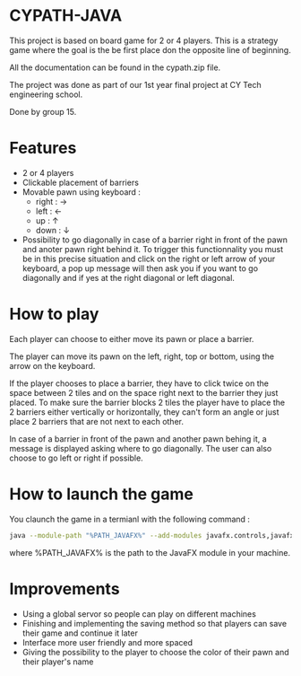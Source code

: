 # CYPATH-JAVA

This project is based on board game for 2 or 4 players. This is a strategy game where the goal is the be first place don the opposite line of beginning.

All the documentation can be found in the cypath.zip file.

The project was done as part of our 1st year final project at CY Tech engineering school.

Done by group 15.

# Features

- 2 or 4 players
- Clickable placement of barriers
- Movable pawn using keyboard : 
    + right : →  
    + left : ← 
    + up : ↑ 
    + down : ↓
- Possibility to go diagonally in case of a barrier right in front of the pawn and anoter pawn right behind it. To trigger this functionnality you must be in this precise situation and click on the right or left arrow of your keyboard, a pop up message will then ask you if you want to go diagonally and if yes at the right diagonal or left diagonal. 

# How to play

Each player can choose to either move its pawn or place a barrier.

The player can move its pawn on the left, right, top or bottom, using the arrow on the keyboard.

If the player chooses to place a barrier, they have to click twice on the space between 2 tiles and on the space right next to the barrier they just placed. To make sure the barrier blocks 2 tiles the player have to place the 2 barriers either vertically or horizontally, they can't form an angle or just place 2 barriers that are not next to each other.

In case of a barrier in front of the pawn and another pawn behing it, a message is displayed asking where to go diagonally. The user can also choose to go left or right if possible.

# How to launch the game

You claunch the game in a termianl with the following command : 
```bash
java --module-path "%PATH_JAVAFX%" --add-modules javafx.controls,javafx.fxml, (...) -jar cy-path.jar 
``` 
where %PATH_JAVAFX% is the path to the JavaFX module in your machine.


# Improvements

- Using a global servor so people can play on different machines
- Finishing and implementing the saving method so that players can save their game and continue it later
- Interface more user friendly and more spaced
- Giving the possibility to the player to choose the color of their pawn and their player's name
